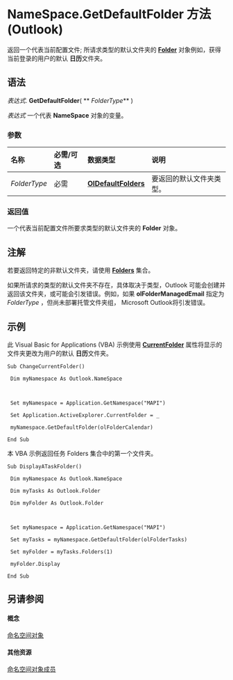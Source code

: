
# NameSpace.GetDefaultFolder 方法 (Outlook)

返回一个代表当前配置文件; 所请求类型的默认文件夹的 **[Folder](3cf6cda8-6d70-666e-2643-9d9c5b9cacfc.md)** 对象例如，获得当前登录的用户的默认 **日历**文件夹。


## 语法

 _表达式_. **GetDefaultFolder**( ** _FolderType_** )

 _表达式_ 一个代表 **NameSpace** 对象的变量。


### 参数



|**名称**|**必需/可选**|**数据类型**|**说明**|
|:-----|:-----|:-----|:-----|
| _FolderType_|必需|**[OlDefaultFolders](1a17abd8-09b9-d3e1-2d93-0a4d5580a950.md)**|要返回的默认文件夹类型。|

### 返回值

一个代表当前配置文件所要求类型的默认文件夹的 **Folder** 对象。


## 注解

若要返回特定的非默认文件夹，请使用 **[Folders](0c814c3c-74fc-414c-982d-a0097fcb35c2.md)** 集合。

如果所请求的类型的默认文件夹不存在，具体取决于类型，Outlook 可能会创建并返回该文件夹，或可能会引发错误。例如，如果 **olFolderManagedEmail** 指定为 _FolderType_ ，但尚未部署托管文件夹组， Microsoft Outlook将引发错误。


## 示例

此 Visual Basic for Applications (VBA) 示例使用 **[CurrentFolder](75e7f120-28df-0c3b-ec05-bd880621141b.md)** 属性将显示的文件夹更改为用户的默认 **日历**文件夹。


```
Sub ChangeCurrentFolder() 
 
 Dim myNamespace As Outlook.NameSpace 
 
 
 
 Set myNamespace = Application.GetNamespace("MAPI") 
 
 Set Application.ActiveExplorer.CurrentFolder = _ 
 
 myNamespace.GetDefaultFolder(olFolderCalendar) 
 
End Sub
```

本 VBA 示例返回任务 Folders 集合中的第一个文件夹。






```
Sub DisplayATaskFolder() 
 
 Dim myNamespace As Outlook.NameSpace 
 
 Dim myTasks As Outlook.Folder 
 
 Dim myFolder As Outlook.Folder 
 
 
 
 Set myNamespace = Application.GetNamespace("MAPI") 
 
 Set myTasks = myNamespace.GetDefaultFolder(olFolderTasks) 
 
 Set myFolder = myTasks.Folders(1) 
 
 myFolder.Display 
 
End Sub
```


## 另请参阅


#### 概念


[命名空间对象](f0dcaa19-07f5-5d42-a3bf-2e42b7885644.md)
#### 其他资源


[命名空间对象成员](d7a978a3-a2c8-6195-c5f8-af8773500456.md)